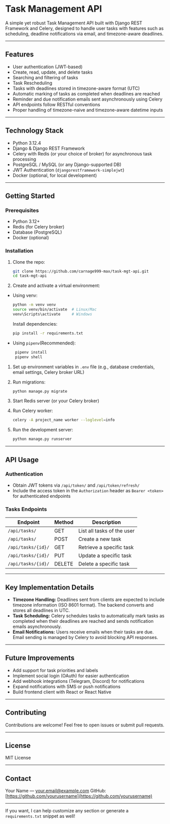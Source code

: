 # Task Management API

A simple yet robust Task Management API built with Django REST Framework and Celery, designed to handle user tasks with features such as scheduling, deadline notifications via email, and timezone-aware deadlines.

---

## Features

* User authentication (JWT-based)
* Create, read, update, and delete tasks
* Searching and filtering of tasks
* Task Rescheduling
* Tasks with deadlines stored in timezone-aware format (UTC)
* Automatic marking of tasks as completed when deadlines are reached
* Reminder and due notification emails sent asynchronously using Celery
* API endpoints follow RESTful conventions
* Proper handling of timezone-naive and timezone-aware datetime inputs

---

## Technology Stack

* Python 3.12.4
* Django & Django REST Framework
* Celery with Redis (or your choice of broker) for asynchronous task processing
* PostgreSQL / MySQL (or any Django-supported DB)
* JWT Authentication (`djangorestframework-simplejwt`)
* Docker (optional, for local development)

---

## Getting Started

### Prerequisites

* Python 3.12+
* Redis (for Celery broker)
* Database (PostgreSQL)
* Docker (optional)

### Installation

1. Clone the repo:

   ```bash
   git clone https://github.com/carnage999-max/task-mgt-api.git
   cd task-mgt-api
   ```

2. Create and activate a virtual environment:

* Using venv:
  
   ```bash
   python -m venv venv
   source venv/bin/activate  # Linux/Mac
   venv\Scripts\activate     # Windows
   ```

   Install dependencies:

   ```bash
   pip install -r requirements.txt
   ```

* Using ``` pipenv ```(Recommended):
  
  ```bash
   pipenv install
   pipenv shell
  ```

1. Set up environment variables in `.env` file (e.g., database credentials, email settings, Celery broker URL)

2. Run migrations:

   ```bash
   python manage.py migrate
   ```

3. Start Redis server (or your Celery broker)

4. Run Celery worker:

   ```bash
   celery -A project_name worker --loglevel=info
   ```

5. Run the development server:

   ```bash
   python manage.py runserver
   ```

---

## API Usage

### Authentication

* Obtain JWT tokens via `/api/token/` and `/api/token/refresh/`
* Include the access token in the `Authorization` header as `Bearer <token>` for authenticated endpoints

### Tasks Endpoints

| Endpoint           | Method | Description                |
| ------------------ | ------ | -------------------------- |
| `/api/tasks/`      | GET    | List all tasks of the user |
| `/api/tasks/`      | POST   | Create a new task          |
| `/api/tasks/{id}/` | GET    | Retrieve a specific task   |
| `/api/tasks/{id}/` | PUT    | Update a specific task     |
| `/api/tasks/{id}/` | DELETE | Delete a specific task     |

---

## Key Implementation Details

* **Timezone Handling:** Deadlines sent from clients are expected to include timezone information (ISO 8601 format). The backend converts and stores all deadlines in UTC.
* **Task Scheduling:** Celery schedules tasks to automatically mark tasks as completed when their deadlines are reached and sends notification emails asynchronously.
* **Email Notifications:** Users receive emails when their tasks are due. Email sending is managed by Celery to avoid blocking API responses.

---

## Future Improvements

* Add support for task priorities and labels
* Implement social login (OAuth) for easier authentication
* Add webhook integrations (Telegram, Discord) for notifications
* Expand notifications with SMS or push notifications
* Build frontend client with React or React Native

---

## Contributing

Contributions are welcome! Feel free to open issues or submit pull requests.

---

## License

MIT License

---

## Contact

Your Name — [your.email@example.com](mailto:your.email@example.com)
GitHub: [https://github.com/yourusername](https://github.com/yourusername)

---

If you want, I can help customize any section or generate a `requirements.txt` snippet as well!
